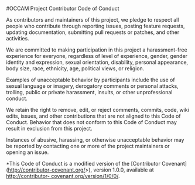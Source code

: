 #OCCAM Project Contributor Code of Conduct

As contributors and maintainers of this project, we pledge to respect all people who contribute through
reporting issues, posting feature requests, updating documentation, submitting pull requests or patches,
and other activities.

We are committed to making participation in this project a harassment-free experience for everyone,
regardless of level of experience, gender, gender identity and expression, sexual orientation, disability,
personal appearance, body size, race, ethnicity, age, political views, or religion.

Examples of unacceptable behavior by participants include the use of sexual language or imagery,
derogatory comments or personal attacks, trolling, public or private harassment, insults, or other
unprofessional conduct.

We retain the right to remove, edit, or reject comments, commits, code, wiki edits, issues, and other
contributions that are not aligned to this Code of Conduct. Behavior that does not conform to this Code
of Conduct may result in exclusion from this project.

Instances of abusive, harassing, or otherwise unacceptable behavior may be reported by contacting one
or more of the project maintainers or opening an issue.

*This Code of Conduct is a modified version of the [Contributor Covenant] (http://contributor-covenant.org/&gt;), version 1.0.0, available at [http://contributor-
covenant.org/version/1/0/0/](http://contributor-covenant.org/version/1/0/0/).
